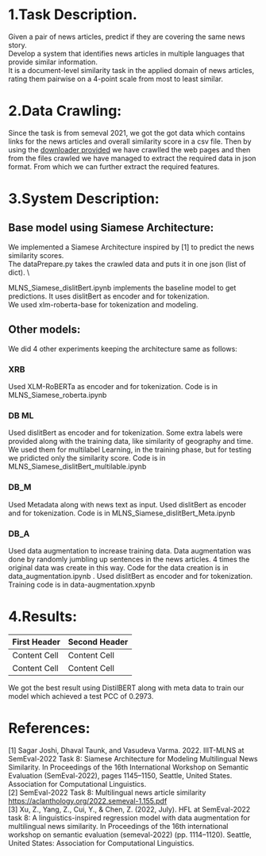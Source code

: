 # 1.Task Description.
Given a pair of news articles, predict if they are covering the same news story.
\
Develop a system that identifies news articles in multiple languages that provide similar information.
\
It is a document-level similarity task in the applied domain of news articles, rating them pairwise on a 4-point scale from most to least similar.

# 2.Data Crawling:
Since the task is from semeval 2021, we got the got data which contains links for the news articles and overall similarity score in a csv file. Then by using the [downloader provided](https://github.com/euagendas/semeval_8_2022_ia_downloader) we have crawlled the web pages and then from the files crawled we have managed to extract the required data in json format. From which we can further extract the required features.  

# 3.System Description:

## Base model using Siamese Architecture:
We implemented a Siamese Architecture inspired by [1] to predict the news similarity scores. \
The dataPrepare.py takes the crawled data and puts it in one json (list of dict). \

MLNS_Siamese_dislitBert.ipynb implements the baseline model to get predictions. It uses dislitBert as encoder and for tokenization.\
We used xlm-roberta-base for tokenization and modeling.

## Other models:
We did 4 other experiments keeping the architecture same as follows:

### XRB
Used XLM-RoBERTa as encoder and for tokenization. Code is in MLNS_Siamese_roberta.ipynb

### DB ML
Used dislitBert as encoder and for tokenization. Some extra labels were provided along with the training data, like similarity of geography and time. We used them for multilabel Learning, in the training phase, but for testing we pridicted only the similarity score. Code is in MLNS_Siamese_dislitBert_multilable.ipynb

### DB_M
Used Metadata along with news text as input. Used dislitBert as encoder and for tokenization. Code is in MLNS_Siamese_dislitBert_Meta.ipynb

### DB_A
Used data augmentation to increase training data. Data augmentation was done by randomly jumbling up sentences  in the news articles. 4 times the original data was create in this way. Code for the data creation is in data_augmentation.ipynb . Used dislitBert as encoder and for tokenization. Training code is in data-augmentation.xpynb


# 4.Results:       
| First Header  | Second Header |
| ------------- | ------------- |
| Content Cell  | Content Cell  |
| Content Cell  | Content Cell  |
We got the best result using DistilBERT along with meta data to train our model which achieved a test PCC of 0.2973.



# References:
[1] Sagar Joshi, Dhaval Taunk, and Vasudeva Varma. 2022. IIIT-MLNS at SemEval-2022 Task 8: Siamese Architecture for Modeling Multilingual News Similarity. In Proceedings of the 16th International Workshop on Semantic Evaluation (SemEval-2022), pages 1145–1150, Seattle, United States. Association for Computational Linguistics.
\
[2] SemEval-2022 Task 8: Multilingual news article similarity  https://aclanthology.org/2022.semeval-1.155.pdf
\
[3] Xu, Z., Yang, Z., Cui, Y., & Chen, Z. (2022, July). HFL at SemEval-2022 task 8: A linguistics-inspired regression model with data augmentation for multilingual news similarity. In Proceedings of the 16th international workshop on semantic evaluation (semeval-2022) (pp. 1114–1120). Seattle, United States: Association for Computational Linguistics.
